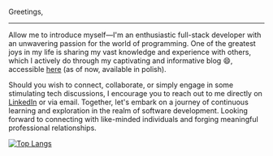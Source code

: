 Greetings,
___

Allow me to introduce myself—I'm an enthusiastic full-stack developer with an unwavering passion for the world of programming. One of the greatest joys in my life is sharing my vast knowledge and experience with others, which I actively do through my captivating and informative blog 😄, accessible [here](https://www.4spacje.pl) (as of now, available in polish).

Should you wish to connect, collaborate, or simply engage in some stimulating tech discussions, I encourage you to reach out to me directly on [LinkedIn](https://www.linkedin.com/in/wojciech-rygorowicz-a654a31ba/) or via email. Together, let's embark on a journey of continuous learning and exploration in the realm of software development. Looking forward to connecting with like-minded individuals and forging meaningful professional relationships.

[![Top Langs](https://github-readme-stats.vercel.app/api/top-langs/?username=Centmsn&layout=compact)](https://github.com/anuraghazra/github-readme-stats)
